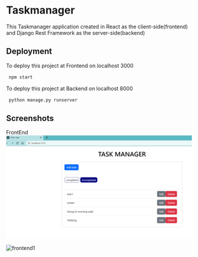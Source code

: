 
# Taskmanager


This Taskmanager application created in React as the client-side(frontend) and Django Rest Framework as the server-side(backend)

## Deployment

To deploy this project at Frontend on localhost 3000


```bash
 npm start
```

To deploy this project at Backend on localhost 8000


```bash
 python manage.py runserver
```

## Screenshots
FrontEnd
![App Screenshot](https://raw.githubusercontent.com/akashbiradar1/TaskManager/55a13e1e34cc0ca5ae08b592d9d5fa96c626e39f/taskmanager%20snips/frontend1.PNG?text=App+Screenshot+Here?text=App+Screenshot+Here)

![frontend1](https://user-images.githubusercontent.com/81206663/224604030-d9aa1732-5e90-4558-be3f-0786675786da.png)
